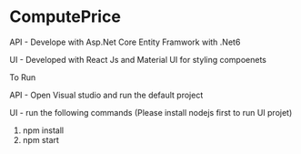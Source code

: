 # ComputePrice


API - Develope with Asp.Net Core Entity Framwork with .Net6

UI - Developed with React Js and Material UI for styling compoenets

To Run 

API - Open Visual studio and run the default project 

UI - run the following commands (Please install nodejs first to run UI projet)
  1. npm install
  2. npm start 
 

